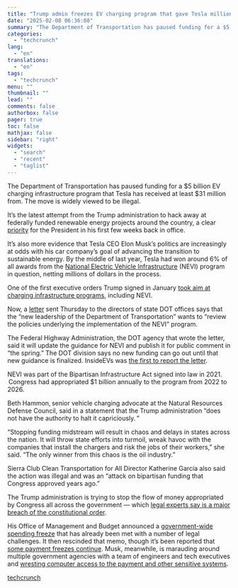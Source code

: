 ```yaml
---
title: "Trump admin freezes EV charging program that gave Tesla millions"
date: "2025-02-08 06:36:08"
summary: "The Department of Transportation has paused funding for a $5 billion EV charging infrastructure program that Tesla has received at least $31 million from. The move is widely viewed to be illegal. It’s the latest attempt from the Trump administration to hack away at federally funded renewable energy projects around..."
categories:
  - "techcrunch"
lang:
  - "en"
translations:
  - "en"
tags:
  - "techcrunch"
menu: ""
thumbnail: ""
lead: ""
comments: false
authorbox: false
pager: true
toc: false
mathjax: false
sidebar: "right"
widgets:
  - "search"
  - "recent"
  - "taglist"
---
```


The Department of Transportation has paused funding for a $5 billion EV charging infrastructure program that Tesla has received at least $31 million from. The move is widely viewed to be illegal.

It’s the latest attempt from the Trump administration to hack away at federally funded renewable energy projects around the country, a clear [priority](https://techcrunch.com/2025/01/21/trump-moves-to-sink-offshore-wind/) for the President in his first few weeks back in office.

It’s also more evidence that Tesla CEO Elon Musk’s politics are increasingly at odds with his car company’s goal of advancing the transition to sustainable energy. By the middle of last year, Tesla had won around 6% of all awards from the [National Electric Vehicle Infrastructure](https://www.fhwa.dot.gov/infrastructure-investment-and-jobs-act/nevi_formula_program.cfm) (NEVI) program in question, netting millions of dollars in the process.

One of the first executive orders Trump signed in January [took aim at charging infrastructure programs](https://techcrunch.com/2025/01/21/trump-targets-ev-charging-funding-programs-tesla-benefits-from/), including NEVI.

Now, a [letter](https://www.fhwa.dot.gov/environment/nevi/resources/state-plan-approval-suspension.pdf) sent Thursday to the directors of state DOT offices says that the “new leadership of the Department of Transportation” wants to “review the policies underlying the implementation of the NEVI” program.

The Federal Highway Administration, the DOT agency that wrote the letter, said it will update the guidance for NEVI and publish it for public comment in “the spring.” The DOT division says no new funding can go out until that new guidance is finalized. InsideEVs was [the first to report the letter](https://insideevs.com/news/749891/trump-nevi-program-rescinds-approval/).

NEVI was part of the Bipartisan Infrastructure Act signed into law in 2021.  Congress had appropriated $1 billion annually to the program from 2022 to 2026.

Beth Hammon, senior vehicle charging advocate at the Natural Resources Defense Council, said in a statement that the Trump administration “does not have the authority to halt it capriciously. ”

“Stopping funding midstream will result in chaos and delays in states across the nation. It will throw state efforts into turmoil, wreak havoc with the companies that install the chargers and risk the jobs of their workers,” she said. “The only winner from this chaos is the oil industry.”

Sierra Club Clean Transportation for All Director Katherine García also said the action was illegal and was an “attack on bipartisan funding that Congress approved years ago.”

The Trump administration is trying to stop the flow of money appropriated by Congress all across the government — which [legal experts say is a major breach of the constitutional order](https://www.theguardian.com/us-news/2025/feb/07/trump-executive-actions-democracy).

His Office of Management and Budget announced a [government-wide spending freeze](https://www.nytimes.com/live/2025/01/29/us/trump-federal-freeze-funding-news) that has already been met with a number of legal challenges. It then rescinded that memo, though it’s been reported that [some payment freezes continue](https://www.nbcnews.com/politics/donald-trump/nonprofits-say-still-cant-access-federal-funds-rulings-blocking-trumps-rcna190491). Musk, meanwhile, is marauding around multiple government agencies with a team of engineers and tech executives and [wresting computer access to the payment and other sensitive systems](https://techcrunch.com/2025/02/07/doge-biggest-breach-of-united-states-government-data-under-way/).

[techcrunch](https://techcrunch.com/2025/02/07/trump-admin-freezes-ev-charging-program-that-gave-tesla-millions/)
